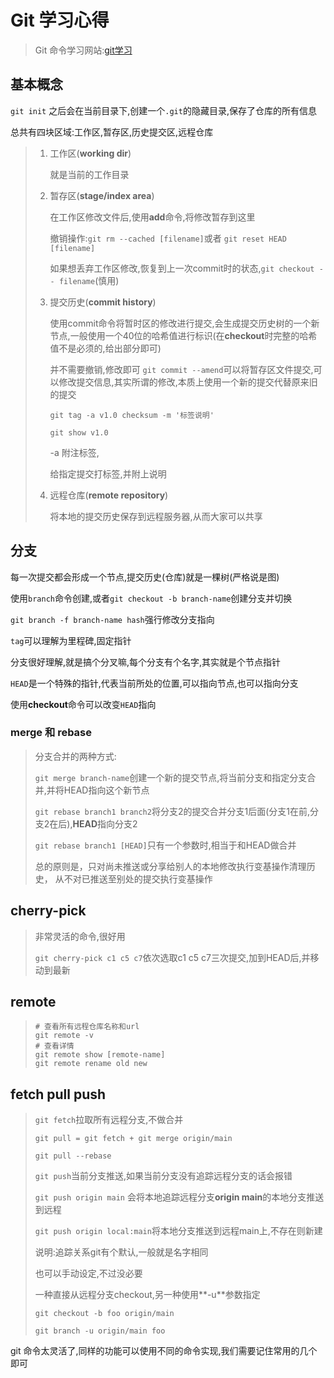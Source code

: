 # Git 学习心得

> Git 命令学习网站:[git学习](https://learngitbranching.js.org/?locale=zh_CN)

## 基本概念

`git init` 之后会在当前目录下,创建一个`.git`的隐藏目录,保存了仓库的所有信息

总共有四块区域:工作区,暂存区,历史提交区,远程仓库

> 1. 工作区(**working dir**)
>
>    就是当前的工作目录
>
> 2. 暂存区(**stage/index area**)
>
>    在工作区修改文件后,使用**add**命令,将修改暂存到这里
>
>    撤销操作:`git rm --cached [filename]`或者 `git reset HEAD [filename]`
>
>    如果想丢弃工作区修改,恢复到上一次commit时的状态,`git checkout -- filename`(慎用)
>
> 3. 提交历史(**commit history**)
>
>    使用commit命令将暂时区的修改进行提交,会生成提交历史树的一个新节点,一般使用一个40位的哈希值进行标识(在**checkout**时完整的哈希值不是必须的,给出部分即可)
>
>    并不需要撤销,修改即可 `git commit --amend`可以将暂存区文件提交,可以修改提交信息,其实所谓的修改,本质上使用一个新的提交代替原来旧的提交
>
>    `git tag -a v1.0 checksum -m '标签说明'`
>
>    `git show v1.0`
>
>    -a 附注标签,
>
>    给指定提交打标签,并附上说明
>
> 4. 远程仓库(**remote repository**)
>
>    将本地的提交历史保存到远程服务器,从而大家可以共享

## 分支

每一次提交都会形成一个节点,提交历史(仓库)就是一棵树(严格说是图)

使用`branch`命令创建,或者`git checkout -b branch-name`创建分支并切换

`git branch -f branch-name hash`强行修改分支指向

`tag`可以理解为里程碑,固定指针

分支很好理解,就是搞个分叉嘛,每个分支有个名字,其实就是个节点指针

`HEAD`是一个特殊的指针,代表当前所处的位置,可以指向节点,也可以指向分支

使用**checkout**命令可以改变`HEAD`指向

### merge 和 rebase

> 分支合并的两种方式:
>
> `git merge branch-name`创建一个新的提交节点,将当前分支和指定分支合并,并将HEAD指向这个新节点
>
> `git rebase branch1 branch2`将分支2的提交合并分支1后面(分支1在前,分支2在后),**HEAD**指向分支2
>
> `git rebase branch1 [HEAD]`只有一个参数时,相当于和HEAD做合并
>
> 总的原则是，只对尚未推送或分享给别人的本地修改执行变基操作清理历史， 从不对已推送至别处的提交执行变基操作

## cherry-pick

> 非常灵活的命令,很好用
>
> `git cherry-pick c1 c5 c7`依次选取c1 c5 c7三次提交,加到HEAD后,并移动到最新

## remote

> ```shell
> # 查看所有远程仓库名称和url
> git remote -v
> # 查看详情
> git remote show [remote-name]
> git remote rename old new
> ```

## fetch pull push

> `git fetch`拉取所有远程分支,不做合并
>
> `git pull = git fetch + git merge origin/main`
>
> `git pull --rebase`
>
> `git push`当前分支推送,如果当前分支没有追踪远程分支的话会报错
>
> `git push origin main` 会将本地追踪远程分支**origin main**的本地分支推送到远程
>
> `git push origin local:main`将本地分支推送到远程main上,不存在则新建
>
> 说明:追踪关系git有个默认,一般就是名字相同
>
> 也可以手动设定,不过没必要
>
> 一种直接从远程分支checkout,另一种使用**-u**参数指定
>
> `git checkout -b foo origin/main`
>
> `git branch -u origin/main foo`

git 命令太灵活了,同样的功能可以使用不同的命令实现,我们需要记住常用的几个即可
